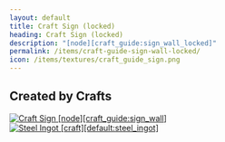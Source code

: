 ```yaml
---
layout: default
title: Craft Sign (locked)
heading: Craft Sign (locked)
description: "[node][craft_guide:sign_wall_locked]"
permalink: /items/craft-guide-sign-wall-locked/
icon: /items/textures/craft_guide_sign.png
---
```



## Created by Crafts

<div class="craft">
    <div>
        <span><a href="{{site.baseurl}}/items/craft-guide-sign-wall/"><img src="{{site.baseurl}}/assets/img/items/textures/craft_guide_sign.png" data-toggle="tooltip" title="Craft Sign [node][craft_guide:sign_wall]"></a></span>
        <span><a href="{{site.baseurl}}/items/default-steel-ingot/"><img src="{{site.baseurl}}/assets/img/items/textures/default_steel_ingot.png" data-toggle="tooltip" title="Steel Ingot [craft][default:steel_ingot]"></a></span>
        <span></span>
    </div>
    <div>
        <span></span>
        <span></span>
        <span></span>
    </div>
    <div>
        <span></span>
        <span></span>
        <span></span>
    </div>
</div>
